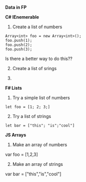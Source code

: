 **Data in FP**

**C# IEnemerable**

1.  Create a list of numbers

```
Array<int> foo = new Array<int>();
foo.push(1);
foo.push(2);
foo.push(3);

```
Is there a better way to do this??

2.  Create a list of srings

3.  

**F# Lists**

1.  Try a simple list of numbers

```
let foo = [1; 2; 3;]

```
2.  Try a list of strings

```
let bar = ["this"; "is";"cool"]

```

**JS Arrays**

1.  Make an array of numbers

var foo = [1,2,3]

2.  Make an array of strings

var bar = ["this","is","cool"]

